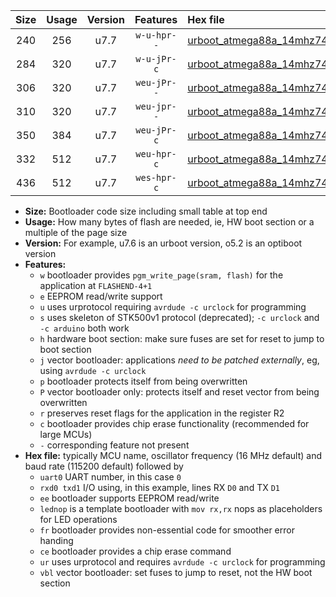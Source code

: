 |Size|Usage|Version|Features|Hex file|
|:-:|:-:|:-:|:-:|:--|
|240|256|u7.7|`w-u-hpr--`|[urboot_atmega88a_14mhz7456_9600bps_uart0_rxd0_txd1_lednop_fr_ur.hex](https://raw.githubusercontent.com/stefanrueger/urboot.hex/main/mcus/atmega88a/fcpu_14mhz7456/9600_bps/urboot_atmega88a_14mhz7456_9600bps_uart0_rxd0_txd1_lednop_fr_ur.hex)|
|284|320|u7.7|`w-u-jPr-c`|[urboot_atmega88a_14mhz7456_9600bps_uart0_rxd0_txd1_lednop_fr_ce_ur_vbl.hex](https://raw.githubusercontent.com/stefanrueger/urboot.hex/main/mcus/atmega88a/fcpu_14mhz7456/9600_bps/urboot_atmega88a_14mhz7456_9600bps_uart0_rxd0_txd1_lednop_fr_ce_ur_vbl.hex)|
|306|320|u7.7|`weu-jPr--`|[urboot_atmega88a_14mhz7456_9600bps_uart0_rxd0_txd1_ee_lednop_ur_vbl.hex](https://raw.githubusercontent.com/stefanrueger/urboot.hex/main/mcus/atmega88a/fcpu_14mhz7456/9600_bps/urboot_atmega88a_14mhz7456_9600bps_uart0_rxd0_txd1_ee_lednop_ur_vbl.hex)|
|310|320|u7.7|`weu-jpr--`|[urboot_atmega88a_14mhz7456_9600bps_uart0_rxd0_txd1_ee_lednop_fr_ur_vbl.hex](https://raw.githubusercontent.com/stefanrueger/urboot.hex/main/mcus/atmega88a/fcpu_14mhz7456/9600_bps/urboot_atmega88a_14mhz7456_9600bps_uart0_rxd0_txd1_ee_lednop_fr_ur_vbl.hex)|
|350|384|u7.7|`weu-jPr-c`|[urboot_atmega88a_14mhz7456_9600bps_uart0_rxd0_txd1_ee_lednop_fr_ce_ur_vbl.hex](https://raw.githubusercontent.com/stefanrueger/urboot.hex/main/mcus/atmega88a/fcpu_14mhz7456/9600_bps/urboot_atmega88a_14mhz7456_9600bps_uart0_rxd0_txd1_ee_lednop_fr_ce_ur_vbl.hex)|
|332|512|u7.7|`weu-hpr-c`|[urboot_atmega88a_14mhz7456_9600bps_uart0_rxd0_txd1_ee_lednop_fr_ce_ur.hex](https://raw.githubusercontent.com/stefanrueger/urboot.hex/main/mcus/atmega88a/fcpu_14mhz7456/9600_bps/urboot_atmega88a_14mhz7456_9600bps_uart0_rxd0_txd1_ee_lednop_fr_ce_ur.hex)|
|436|512|u7.7|`wes-hpr-c`|[urboot_atmega88a_14mhz7456_9600bps_uart0_rxd0_txd1_ee_lednop_fr_ce.hex](https://raw.githubusercontent.com/stefanrueger/urboot.hex/main/mcus/atmega88a/fcpu_14mhz7456/9600_bps/urboot_atmega88a_14mhz7456_9600bps_uart0_rxd0_txd1_ee_lednop_fr_ce.hex)|

- **Size:** Bootloader code size including small table at top end
- **Usage:** How many bytes of flash are needed, ie, HW boot section or a multiple of the page size
- **Version:** For example, u7.6 is an urboot version, o5.2 is an optiboot version
- **Features:**
  + `w` bootloader provides `pgm_write_page(sram, flash)` for the application at `FLASHEND-4+1`
  + `e` EEPROM read/write support
  + `u` uses urprotocol requiring `avrdude -c urclock` for programming
  + `s` uses skeleton of STK500v1 protocol (deprecated); `-c urclock` and `-c arduino` both work
  + `h` hardware boot section: make sure fuses are set for reset to jump to boot section
  + `j` vector bootloader: applications *need to be patched externally*, eg, using `avrdude -c urclock`
  + `p` bootloader protects itself from being overwritten
  + `P` vector bootloader only: protects itself and reset vector from being overwritten
  + `r` preserves reset flags for the application in the register R2
  + `c` bootloader provides chip erase functionality (recommended for large MCUs)
  + `-` corresponding feature not present
- **Hex file:** typically MCU name, oscillator frequency (16 MHz default) and baud rate (115200 default) followed by
  + `uart0` UART number, in this case `0`
  + `rxd0 txd1` I/O using, in this example, lines RX `D0` and TX `D1`
  + `ee` bootloader supports EEPROM read/write
  + `lednop` is a template bootloader with `mov rx,rx` nops as placeholders for LED operations
  + `fr` bootloader provides non-essential code for smoother error handing
  + `ce` bootloader provides a chip erase command
  + `ur` uses urprotocol and requires `avrdude -c urclock` for programming
  + `vbl` vector bootloader: set fuses to jump to reset, not the HW boot section
